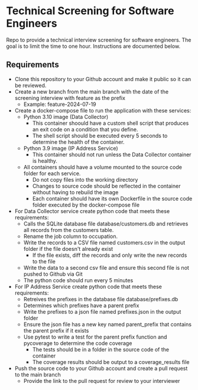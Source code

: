 # Technical Screening for Software Engineers
Repo to provide a technical interview screening for software engineers. The goal is to limit the time to one hour. Instructions are documented below.


## Requirements
- Clone this repository to your Github account and make it public so it can be reviewed.
- Create a new branch from the main branch with the date of the screening interview with feature as the prefix
  - Example: feature-2024-07-19
- Create a docker-compose file to run the application with these services:
  - Python 3.10 image (Data Collector)
    - This container shoould have a custom shell script that produces an exit code on a condition that you define.
    - The shell script should be executed every 5 seconds to determine the health of the container.
  - Python 3.9 image (IP Address Service)
    - This container should not run unless the Data Collector container is healthy.
  - All containers should have a volume mounted to the source code folder for each service.
    - Do not copy files into the working directory
    - Changes to source code should be reflected in the container without having to rebuild the image
    - Each container should have its own Dockerfile in the source code folder executed by the docker-compose file
- For Data Collector service create python code that meets these requirements:
  - Calls the SQLite database file database/customers.db and retrieves all records from the customers table.
  - Rename the job column to occupation.
  - Write the records to a CSV file named customers.csv in the output folder if the file doesn't already exist
    - If the file exists, diff the records and only write the new records to the file
  - Write the data to a second csv file and ensure this second file is not pushed to Github via Git
  - The python code should run every 5 minutes
- For IP Address Service create python code that meets these requirements:
  - Retreives the prefixes in the database file database/prefixes.db
  - Determines which prefixes have a parent prefix
  - Write the prefixes to a json file named prefixes.json in the output folder
  - Ensure the json file has a new key named parent_prefix that contains the parent prefix if it exists
  - Use pytest to write a test for the parent prefix function and pycoverage to determine the code coverage
    - The tests should be in a folder in the source code of the container
    - The coverage results should be output to a coverage_results file
- Push the source code to your Github account and create a pull request to the main branch
  - Provide the link to the pull request for review to your interviewer